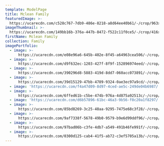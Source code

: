 ```yaml
---
template: ModelPage
title: Mclean Family
featuredImage: >-
  https://ucarecdn.com/c528c767-7db9-486e-8218-a8d64ee40b61/-/crop/963x411/0,150/-/preview/
imageThumbnail: >-
  https://ucarecdn.com/149bb16b-376a-447b-8472-f522c11f0ce5/-/crop/416x647/115,259/-/preview/
firstName: Mclean Family
collection: Family
imagePortfolio:
  - image: >-
      https://ucarecdn.com/e08e96a6-645b-402e-8f45-a64963cea506/-/crop/441x498/250,144/-/preview/
  - image: >-
      https://ucarecdn.com/d9f632ec-1203-427f-8f9f-152896974eed/-/crop/491x676/76,235/-/preview/
  - image: >-
      https://ucarecdn.com/390296d8-5883-419d-8dd7-060acc073891/-/crop/563x677/40,232/-/preview/
  - image: >-
      https://ucarecdn.com/39d15129-47bb-4789-9324-0ae3ec97a9cd/-/crop/569x674/49,253/-/preview/
  - image: 'https://ucarecdn.com/f4a47d09-8d97-4ced-ae5c-249de04b6987/'
  - image: >-
      https://ucarecdn.com/6ffed61b-c5be-474b-976a-4d875a92513c/-/crop/800x524/102,118/-/preview/
  - image: 'https://ucarecdn.com/d6b57896-61bc-46a3-9b56-f0c20a1f8297/'
  - image: >-
      https://ucarecdn.com/85bd8269-3c25-48aa-9295-7475e68c3f28/-/crop/535x703/83,224/-/preview/
  - image: >-
      https://ucarecdn.com/9af7338f-5678-49b0-9579-b9e6d99ddf96/-/crop/445x657/55,268/-/preview/
  - image: >-
      https://ucarecdn.com/97bad06b-c3fe-4db7-a549-491b46fe991f/-/crop/559x746/49,146/-/preview/
  - image: >-
      https://ucarecdn.com/0300d125-cab4-41f5-ab72-c3ef5705a13b/-/crop/438x632/81,251/-/preview/
---
```


